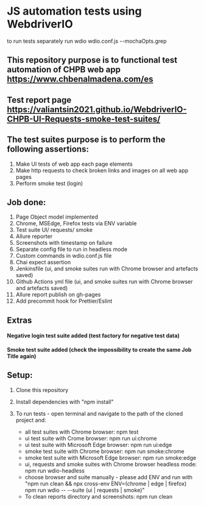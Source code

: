# JS automation tests using WebdriverIO

to run tests separately run wdio wdio.conf.js --mochaOpts.grep <myText>

## This repository purpose is to functional test automation of CHPB web app https://www.chbenalmadena.com/es

## Test report page https://valiantsin2021.github.io/WebdriverIO-CHPB-UI-Requests-smoke-test-suites/

## The test suites purpose is to perform the following assertions:

1. Make UI tests of web app each page elements
2. Make http requests to check broken links and images on all web app pages
3. Perform smoke test (login)

## Job done:

1.  Page Object model implemented
2.  Chrome, MSEdge, Firefox tests via ENV variable
3.  Test suite UI/ requests/ smoke
4.  Allure reporter
5.  Screenshots with timestamp on failure
6.  Separate config file to run in headless mode
7.  Custom commands in wdio.conf.js file
8.  Chai expect assertion
9.  Jenkinsfile (ui, and smoke suites run with Chrome browser and artefacts saved)
10. Github Actions yml file (ui, and smoke suites run with Chrome browser and artefacts saved)
11. Allure report publish on gh-pages
12. Add precommit hook for Prettier/Eslint

## Extras

#### Negative login test suite added (test factory for negative test data)

#### Smoke test suite added (check the impossibility to create the same Job Title again)

## Setup:

1. Clone this repository
2. Install dependencies with "npm install"
3. To run tests - open terminal and navigate to the path of the cloned project and:

   - all test suites with Chrome browser: npm test
   - ui test suite with Crome browser: npm run ui:chrome
   - ui test suite with Microsoft Edge browser: npm run ui:edge
   - smoke test suite with Chrome browser: npm run smoke:chrome
   - smoke test suite with Microsoft Edge browser: npm run smoke:edge
   - ui, requests and smoke suites with Chrome browser headless mode: npm run wdio-headless
   - choose browser and suite manually - please add ENV and run with "npm run clean && npx cross-env ENV=(chrome | edge | firefox) npm run wdio -- --suite (ui | requests | smoke)"
   - To clean reports directory and screenshots: npm run clean
